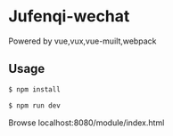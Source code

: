 # Jufenqi-wechat

Powered by vue,vux,vue-muilt,webpack

## Usage

```sh
$ npm install

$ npm run dev
```

Browse localhost:8080/module/index.html
